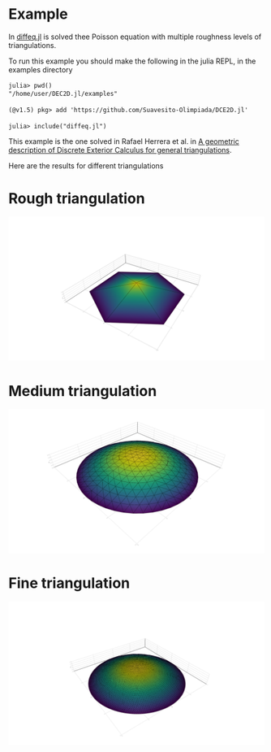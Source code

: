# Example

In [diffeq.jl](./diffeq.jl) is solved thee Poisson equation with multiple
roughness levels of triangulations.

To run this example you should make the following in the julia REPL, in the
examples directory

```julia-repl
julia> pwd()
"/home/user/DEC2D.jl/examples"

(@v1.5) pkg> add 'https://github.com/Suavesito-Olimpiada/DCE2D.jl'

julia> include("diffeq.jl")
```

This example is the one solved in Rafael Herrera et al. in [A geometric
description of Discrete Exterior Calculus for general
triangulations](https://www.scipedia.com/public/Herrera_et_al_2018b).

Here are the results for different triangulations

# Rough triangulation

![Rough triangulation](rough.png)

# Medium triangulation

![Medium triangulation](medium.png)

# Fine triangulation

![Fine triangulation](fine.png)
